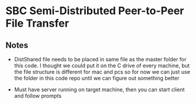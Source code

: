 # SBC Semi-Distributed Peer-to-Peer File Transfer

## Notes

* DistShared file needs to be placed in same file as the master folder for this code. I thought we could put it on the C drive of every machine, but the file structure is different for mac and pcs so for now we can just use the folder in this code repo until we can figure out something better


* Must have server running on target machine, then you can start client and follow prompts